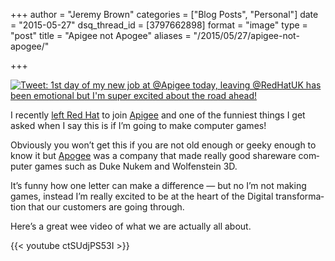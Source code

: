 +++
author = "Jeremy Brown"
categories = ["Blog Posts", "Personal"]
date = "2015-05-27"
dsq_thread_id = [3797662898]
format = "image"
type = "post"
title = "Apigee not Apogee"
aliases = "/2015/05/27/apigee-not-apogee/"

+++

[![Tweet: 1st day of my new job at @Apigee today, leaving @RedHatUK has been emotional but I'm super excited about the road ahead!](/uploads/Jeremy_Brown_on_Twitter___1st_day_of_my_new_job_at__Apigee_today__leaving__RedHatUK_has_been_emotional_but_I_m_super_excited_about_the_road_ahead__.png)][1]

I recently [left Red Hat][1] to join [Apigee][2] and one of the fun­ni­est things I get asked when I say this is if I’m going to make com­puter games!

<!--more-->

Obvi­ously you won’t get this if you are not old enough or geeky enough to know it but [Apogee][3] was a com­pany that made really good share­ware com­puter games such as Duke Nukem and Wolfen­stein 3D.

It’s funny how one let­ter can make a dif­fer­ence — but no I’m not mak­ing games, instead I’m really excited to be at the heart of the Dig­i­tal trans­for­ma­tion that our cus­tomers are going through.

Here’s a great wee video of what we are actu­ally all about.

{{< youtube ctSUdjPS53I >}}

 [1]: https://twitter.com/tenfourty/status/594032305401888769
 [2]: https://apigee.com/about/
 [3]: https://en.wikipedia.org/wiki/3D_Realms
